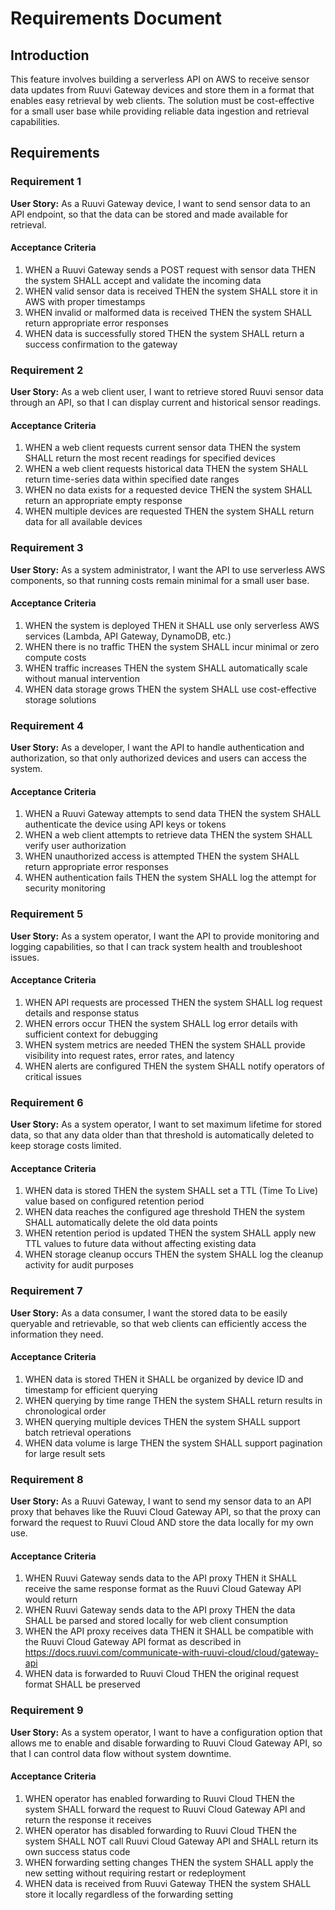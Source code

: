 # Requirements Document

## Introduction

This feature involves building a serverless API on AWS to receive sensor data updates from Ruuvi Gateway devices and store them in a format that enables easy retrieval by web clients. The solution must be cost-effective for a small user base while providing reliable data ingestion and retrieval capabilities.

## Requirements

### Requirement 1

**User Story:** As a Ruuvi Gateway device, I want to send sensor data to an API endpoint, so that the data can be stored and made available for retrieval.

#### Acceptance Criteria

1. WHEN a Ruuvi Gateway sends a POST request with sensor data THEN the system SHALL accept and validate the incoming data
2. WHEN valid sensor data is received THEN the system SHALL store it in AWS with proper timestamps
3. WHEN invalid or malformed data is received THEN the system SHALL return appropriate error responses
4. WHEN data is successfully stored THEN the system SHALL return a success confirmation to the gateway

### Requirement 2

**User Story:** As a web client user, I want to retrieve stored Ruuvi sensor data through an API, so that I can display current and historical sensor readings.

#### Acceptance Criteria

1. WHEN a web client requests current sensor data THEN the system SHALL return the most recent readings for specified devices
2. WHEN a web client requests historical data THEN the system SHALL return time-series data within specified date ranges
3. WHEN no data exists for a requested device THEN the system SHALL return an appropriate empty response
4. WHEN multiple devices are requested THEN the system SHALL return data for all available devices

### Requirement 3

**User Story:** As a system administrator, I want the API to use serverless AWS components, so that running costs remain minimal for a small user base.

#### Acceptance Criteria

1. WHEN the system is deployed THEN it SHALL use only serverless AWS services (Lambda, API Gateway, DynamoDB, etc.)
2. WHEN there is no traffic THEN the system SHALL incur minimal or zero compute costs
3. WHEN traffic increases THEN the system SHALL automatically scale without manual intervention
4. WHEN data storage grows THEN the system SHALL use cost-effective storage solutions

### Requirement 4

**User Story:** As a developer, I want the API to handle authentication and authorization, so that only authorized devices and users can access the system.

#### Acceptance Criteria

1. WHEN a Ruuvi Gateway attempts to send data THEN the system SHALL authenticate the device using API keys or tokens
2. WHEN a web client attempts to retrieve data THEN the system SHALL verify user authorization
3. WHEN unauthorized access is attempted THEN the system SHALL return appropriate error responses
4. WHEN authentication fails THEN the system SHALL log the attempt for security monitoring

### Requirement 5

**User Story:** As a system operator, I want the API to provide monitoring and logging capabilities, so that I can track system health and troubleshoot issues.

#### Acceptance Criteria

1. WHEN API requests are processed THEN the system SHALL log request details and response status
2. WHEN errors occur THEN the system SHALL log error details with sufficient context for debugging
3. WHEN system metrics are needed THEN the system SHALL provide visibility into request rates, error rates, and latency
4. WHEN alerts are configured THEN the system SHALL notify operators of critical issues

### Requirement 6

**User Story:** As a system operator, I want to set maximum lifetime for stored data, so that any data older than that threshold is automatically deleted to keep storage costs limited.

#### Acceptance Criteria

1. WHEN data is stored THEN the system SHALL set a TTL (Time To Live) value based on configured retention period
2. WHEN data reaches the configured age threshold THEN the system SHALL automatically delete the old data points
3. WHEN retention period is updated THEN the system SHALL apply new TTL values to future data without affecting existing data
4. WHEN storage cleanup occurs THEN the system SHALL log the cleanup activity for audit purposes

### Requirement 7

**User Story:** As a data consumer, I want the stored data to be easily queryable and retrievable, so that web clients can efficiently access the information they need.

#### Acceptance Criteria

1. WHEN data is stored THEN it SHALL be organized by device ID and timestamp for efficient querying
2. WHEN querying by time range THEN the system SHALL return results in chronological order
3. WHEN querying multiple devices THEN the system SHALL support batch retrieval operations
4. WHEN data volume is large THEN the system SHALL support pagination for large result sets

### Requirement 8

**User Story:** As a Ruuvi Gateway, I want to send my sensor data to an API proxy that behaves like the Ruuvi Cloud Gateway API, so that the proxy can forward the request to Ruuvi Cloud AND store the data locally for my own use.

#### Acceptance Criteria

1. WHEN Ruuvi Gateway sends data to the API proxy THEN it SHALL receive the same response format as the Ruuvi Cloud Gateway API would return
2. WHEN Ruuvi Gateway sends data to the API proxy THEN the data SHALL be parsed and stored locally for web client consumption
3. WHEN the API proxy receives data THEN it SHALL be compatible with the Ruuvi Cloud Gateway API format as described in https://docs.ruuvi.com/communicate-with-ruuvi-cloud/cloud/gateway-api
4. WHEN data is forwarded to Ruuvi Cloud THEN the original request format SHALL be preserved

### Requirement 9

**User Story:** As a system operator, I want to have a configuration option that allows me to enable and disable forwarding to Ruuvi Cloud Gateway API, so that I can control data flow without system downtime.

#### Acceptance Criteria

1. WHEN operator has enabled forwarding to Ruuvi Cloud THEN the system SHALL forward the request to Ruuvi Cloud Gateway API and return the response it receives
2. WHEN operator has disabled forwarding to Ruuvi Cloud THEN the system SHALL NOT call Ruuvi Cloud Gateway API and SHALL return its own success status code
3. WHEN forwarding setting changes THEN the system SHALL apply the new setting without requiring restart or redeployment
4. WHEN data is received from Ruuvi Gateway THEN the system SHALL store it locally regardless of the forwarding setting
